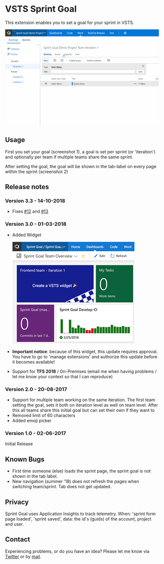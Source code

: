 # VSTS Sprint Goal

This extension enables you to set a goal for your sprint in VSTS.

![Gif showing Sprint Goal](images/dist/sprint-goal-gif.gif "Gif showing Sprint Goal")

## Usage

First you set your goal (screenshot 1), a goal is set per sprint (or 'iteration') and optionally per team if multiple teams share the same sprint.

After setting the goal, the goal will be shown in the tab-label on every page within the sprint (screenshot 2)

## Release notes

### Version 3.3 - 14-10-2018

- Fixes [#12](https://github.com/keesschollaart81/vsts-sprint-goal/issues/12) and [#13](https://github.com/keesschollaart81/vsts-sprint-goal/issues/13)

### Version 3.0 - 01-03-2018

- Added Widget

  ![Widget Example](images/dist/widget-screenshot.png)
- <b>Important notice</b>: because of this widget, this update requires approval. You have to go to 'manage extensions' and authorize this update before it becomes available!
- Support for <b>TFS 2018</b> / On-Premises (email me when having problems / let me know your context so that I can reproduce)

### Version 2.0 - 20-08-2017

- Support for multiple team working on the same iteration. The first team setting the goal, sets it both on iteration level as well on team level. After this all teams share this initial goal but can set their own if they want to
- Removed limit of 60 characters
- Added emoji picker

### Version 1.0 - 02-06-2017

Initial Release

## Known Bugs

- First time someone (else) loads the sprint page, the sprint goal is not shown in the tab label.
- New navigation (summer '18) does not refresh the pages when switching team/sprint. Tab does not get updated.

## Privacy

Sprint Goal uses Application Insights to track telemetry. When: 'sprint form page loaded', 'sprint saved', data: the id's (guids) of the account, project and user.

## Contact

Experiencing problems, or do you have an idea? 
Please let me know via [Twitter](https://twitter.com/keesschollaart) or by [mail](mailto:keesschollaart81@hotmail.com).